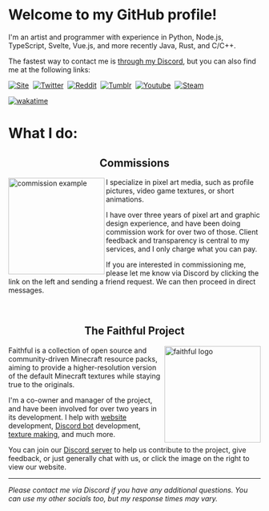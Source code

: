 <h1>Welcome to my GitHub profile!</h1>

I'm an artist and programmer with experience in Python, Node.js, TypeScript, Svelte, Vue.js, and more recently Java, Rust, and C/C++.

The fastest way to contact me is [through my Discord](https://discord.com/users/360249987927638016), but you can also find me at the following links:

<a href="https://3vorp.github.io"><img alt="Site" src="https://img.shields.io/badge/Website-4a4a4e?style=for-the-badge&logoColor=white"></a>&nbsp;
<a href="https://twitter.com/3vorp"><img alt="Twitter" src="https://img.shields.io/badge/Twitter-1DA1F2?style=for-the-badge&logo=twitter&logoColor=white"></a>&nbsp;
<a href="https://reddit.com/u/3vorp"><img alt="Reddit" src="https://img.shields.io/badge/Reddit-FF5700?style=for-the-badge&logo=reddit&logoColor=white"></a>&nbsp;
<a href="https://tumblr.com/evorp"><img alt="Tumblr" src="https://img.shields.io/badge/Tumblr-34526f?style=for-the-badge&logo=tumblr&logoColor=white"></a>&nbsp;
<a href="https://www.youtube.com/@evorp"><img alt="Youtube" src="https://img.shields.io/badge/YouTube-FF0000?style=for-the-badge&logo=youtube&logoColor=white"></a>&nbsp;
<a href="https://steamcommunity.com/id/3vorp/"><img alt="Steam" src="https://img.shields.io/badge/Steam-2A475E?style=for-the-badge&logo=steam&logoColor=white"></a>&nbsp;

[![wakatime](https://wakatime.com/badge/user/a6180042-a9f4-4c2b-9f41-3a02f3d617a3.svg?style=for-the-badge)](https://wakatime.com/@Evorp)

<h1>What I do:</h1>

<h2 align="center">Commissions</h2>
<a href="https://discord.com/users/360249987927638016">
  <img
       src="https://3vorp.github.io/logo/cooking.gif"
       alt="commission example"
       height="192"
       width="192"
       align="left"
  />
</a>

<p>
  I specialize in pixel art media, such as profile pictures, video game textures, or short animations.
  
  I have over three years of pixel art and graphic design experience, and have been doing commission work for over two of those. Client feedback and transparency is central to my services, and I only charge what you can pay.
  
  If you are interested in commissioning me, please let me know via Discord by clicking the link on the left and sending a friend request. We can then proceed in direct messages.
</p>

<br>

<h2 align="center">The Faithful Project</h2>

<a href="https://faithfulpack.net">
  <img 
       src="https://github.com/Faithful-Resource-Pack/Branding/blob/main/logos/transparent/512/plain_logo.png?raw=true" 
       alt="faithful logo"
       height="192"
       align="right"
  />
</a>

<p>
  Faithful is a collection of open source and community-driven Minecraft resource packs, aiming to provide a higher-resolution version of the default Minecraft textures while staying true to the originals.

  I'm a co-owner and manager of the project, and have been involved for over two years in its development. I help with [website](https://github.com/Faithful-Resource-Pack/Website) development, [Discord bot](https://github.com/Faithful-Resource-Pack/CompliBot) development, [texture making](https://docs.faithfulpack.net/pages/manuals/contributor-handbook), and much more.

  You can join our [Discord server](https://discord.gg/sN9YRQbBv7) to help us contribute to the project, give feedback, or just generally chat with us, or click the image on the right to view our website.
</p>

<hr>

*Please contact me via Discord if you have any additional questions. You can use my other socials too, but my response times may vary.*
